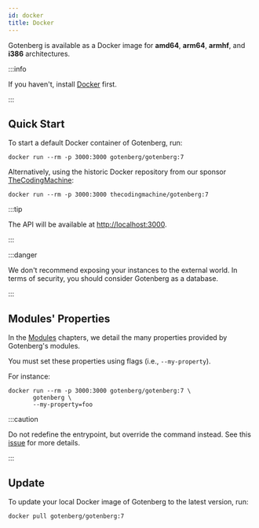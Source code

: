 ```yaml
---
id: docker
title: Docker
---
```


Gotenberg is available as a Docker image for **amd64**, **arm64**, **armhf**, and **i386** architectures.

:::info

If you haven't, install [Docker](https://docs.docker.com/get-docker/) first. 

:::

## Quick Start

To start a default Docker container of Gotenberg, run:

```
docker run --rm -p 3000:3000 gotenberg/gotenberg:7
```

Alternatively, using the historic Docker repository from our sponsor [TheCodingMachine](https://www.thecodingmachine.com):

```
docker run --rm -p 3000:3000 thecodingmachine/gotenberg:7
```

:::tip

The API will be available at [http://localhost:3000](http://localhost:3000).

:::

:::danger

We don't recommend exposing your instances to the external world. In terms of security, you should consider Gotenberg 
as a database.

:::

## Modules' Properties

In the [Modules](../modules/api) chapters, we detail the many properties provided by Gotenberg's modules.

You must set these properties using flags (i.e., `--my-property`). 

For instance:

```
docker run --rm -p 3000:3000 gotenberg/gotenberg:7 \
       gotenberg \
       --my-property=foo
```

:::caution

Do not redefine the entrypoint, but override the command instead. See this
[issue](https://github.com/gotenberg/gotenberg/issues/480#issuecomment-1232064017) for more details.

:::

## Update

To update your local Docker image of Gotenberg to the latest version, run:

```
docker pull gotenberg/gotenberg:7
```
